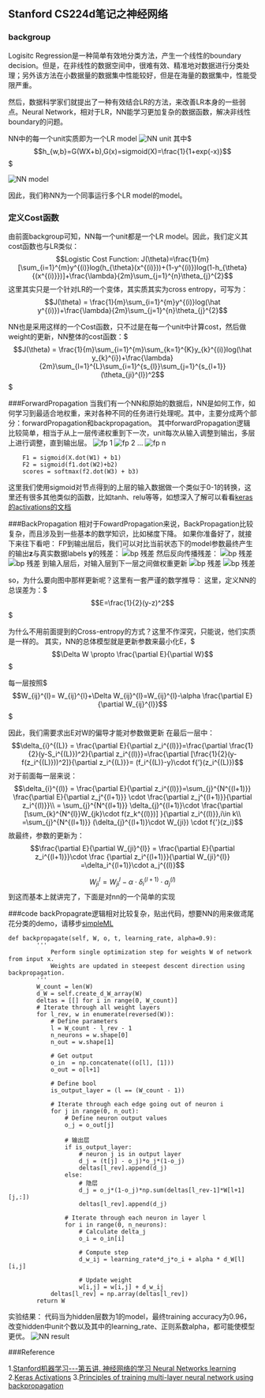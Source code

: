 ## Stanford CS224d笔记之神经网络
### backgroup
Logisitc Regression是一种简单有效地分类方法，产生一个线性的boundary decision。但是，在非线性的数据空间中，很难有效、精准地对数据进行分类处理；另外该方法在小数据量的数据集中性能较好，但是在海量的数据集中，性能受限严重。

然后，数据科学家们就提出了一种有效结合LR的方法，来改善LR本身的一些弱点。Neural Network，相对于LR，NN能学习更加复杂的数据函数，解决非线性boundary的问题。

NN中的每一个unit实质即为一个LR model
![NN unit](./images/NN_unit.png)
其中$$$h_{w,b}=G(WX+b),G(x)=sigmoid(X)=\frac{1}{1+exp(-x)}$$$

![NN model](./images/NN_model.png)

因此，我们称NN为一个同事运行多个LR model的model。
### 定义Cost函数
由前面backgroup可知，NN每一个unit都是一个LR model。因此，我们定义其cost函数也与LR类似：
$$Logistic Cost Function: J(\theta)=\frac{1}{m}[\sum_{i=1}^{m}y^{(i)}log(h_{\theta}(x^{(i)}))+(1-y^{(i)})log(1-h_{\theta}{(x^{(i)}})]+\frac{\lambda}{2m}\sum_{j=1}^{n}\theta_{j}^{2}$$
这里其实只是一个针对LR的一个变体，其实质其实为cross entropy，可写为：
$$J(\theta) = \frac{1}{m}\sum_{i=1}^{m}y^{(i)}log(\hat y^{(i)})+\frac{\lambda}{2m}\sum_{j=1}^{n}\theta_{j}^{2}$$

NN也是采用这样的一个Cost函数，只不过是在每一个unit中计算cost，然后做weight的更新，NN整体的cost函数：$$$J(\theta) = \frac{1}{m}\sum_{i=1}^{m}\sum_{k=1}^{K}y_{k}^{(i)}log(\hat y_{k}^{i})+\frac{\lambda}{2m}\sum_{l=1}^{L}\sum_{i=1}^{s_{l}}\sum_{j=1}^{s_{l+1}}(\theta_{ji}^{l})^2$$$

###ForwardPropagation
当我们有一个NN和原始的数据后，NN是如何工作，如何学习到最适合地权重，来对各种不同的任务进行处理呢。其中，主要分成两个部分：forwardPropagation和backpropagation。
其中forwardPropagation逻辑比较简单，相当于从上一层传递权重到下一次，unit每次从输入调整到输出，多层上进行调整，直到输出层。
![fp 1](./images/fp1.png.gif)
![fp 2](./images/fp2.gif)
...
![fp n](./images/fpn.gif)
```
	F1 = sigmoid(X.dot(W1) + b1)
	F2 = sigmoid(f1.dot(W2)+b2)
	scores = softmax(f2.dot(W3) + b3)
```
这里我们使用sigmoid对节点得到的上层的输入数据做一个类似于0-1的转换，这里还有很多其他类似的函数，比如tanh、relu等等，如想深入了解可以看看[keras的activations的文档](http://keras.io/activations/)

###BackPropagation
相对于FowardPropagation来说，BackPropagation比较复杂，而且涉及到一些基本的数学知识，比如梯度下降。
如果你准备好了，就接下来往下看吧：
FP到输出层后，我们可以对比当前状态下的model参数最终产生的输出**z**与真实数据labels **y**的残差：
![bp 残差](./images/bp1.png)
然后反向传播残差：
![bp 残差](./images/bp2.png)
![bp 残差](./images/bp3.png)
到输入层后，对输入层到下一层之间做权重更新
![bp 残差](./images/bp4.png)
![bp 残差](./images/bp5.png)

so，为什么要向图中那样更新呢？这里有一套严谨的数学推导：
这里，定义NN的总误差为：$$$E=\frac{1}{2}(y-z)^2$$$

为什么不用前面提到的Cross-entropy的方式？这里不作深究，只能说，他们实质是一样的。
其实，NN的总体模型就是更新参数来最小化E，$$$\Delta W \propto \frac{\partial E}{\partial W}$$$

每一层按照$$$W_{ij}^{l}= W_{ij}^{l}+\Delta W_{ij}^{l}=W_{ij}^{l}-\alpha \frac{\partial E}{\partial W_{ij}^{l}}$$$

因此，我们需要求出E对W的偏导才能对参数做更新
在最后一层中：
$$\delta_{i}^{(L)} = \frac{\partial E}{\partial z_i^{(l)}}=\frac{\partial \frac{1}{2}(y-S_i^{(L)})^2}{\partial z_i^{(l)}}=\frac{\partial [\frac{1}{2}(y-f(z_i^{(L)}))^2]}{\partial z_i^{(L)}}= (f_i^{(L)}-y)\cdot f{’}(z_i^{(L)})$$
对于前面每一层来说：
$$\delta_{i}^{(l)} = \frac{\partial E}{\partial z_i^{(l)}}=\sum_{j}^{N^{(l+1)}} \frac{\partial E}{\partial z_j^{(l+1)}} \cdot \frac{\partial z_j^{(l+1)}}{\partial z_i^{(l)}}\\ = \sum_{j}^{N^{(l+1)}} \delta_{j}^{(l+1)}\cdot \frac{\partial [\sum_{k}^{N^{l}}W_{jk}\cdot f(z_k^{(l)})] }{\partial z_i^{(l)}},i\in k\\ =\sum_{j}^{N^{(l+1)}} (\delta_{j}^{(l+1)}\cdot W_{ji}) \cdot f{'}(z_i)$$
故最终，参数的更新为：
$$\frac{\partial E}{\partial W_{ji}^{l}} = \frac{\partial E}{\partial z_i^{(l+1)}}\cdot \frac {\partial z_i^{(l+1)}}{\partial W_{ji}^{l}} =\delta_i^{(l+1)}\cdot a_j^{(l)}$$

$$ W_{ji}^{l} = W_{ji}^{l}-\alpha\cdot \delta_i^{(l+1)}\cdot a_j^{(l)}$$
到这而基本上就讲完了，下面是对nn的一个简单的实现

###code
backPropagrate逻辑相对比较复杂，贴出代码，想要NN的用来做鸢尾花分类的demo，请移步[simpleML](https://github.com/burness/simpleML)
```
def backpropagate(self, W, o, t, learning_rate, alpha=0.9):
        '''
            Perform single optimization step for weights W of network from input x.
            Weights are updated in steepest descent direction using backpropagation.
        '''
        W_count = len(W)
        d_W = self.create_d_W_array(W)
        deltas = [[] for i in range(0, W_count)]
        # Iterate through all weight layers
        for l_rev, w in enumerate(reversed(W)):
            # Define parameters
            l = W_count - l_rev - 1
            n_neurons = w.shape[0]
            n_out = w.shape[1]

            # Get output
            o_in  = np.concatenate((o[l], [1]))
            o_out = o[l+1]

            # Define bool
            is_output_layer = (l == (W_count - 1))

            # Iterate through each edge going out of neuron i
            for j in range(0, n_out):
                # Define neuron output values
                o_j = o_out[j]

                # 输出层
                if is_output_layer:
                    # neuron j is in output layer
                    d_j = (t[j] - o_j)*o_j*(1-o_j)
                    deltas[l_rev].append(d_j)
                else:
                    # 隐层
                    d_j = o_j*(1-o_j)*np.sum(deltas[l_rev-1]*W[l+1][j,:])
                    deltas[l_rev].append(d_j)

                # Iterate through each neuron in layer l
                for i in range(0, n_neurons):
                    # Calculate delta_j
                    o_i = o_in[i]

                    # Compute step
                    d_w_ij = learning_rate*d_j*o_i + alpha * d_W[l][i,j]

                    # Update weight
                    w[i,j] = w[i,j] + d_w_ij
            deltas[l_rev] = np.array(deltas[l_rev])
        return W

```
实验结果：
代码当为hidden层数为1的model，最终training accuracy为0.96，改变hidden中unit个数以及其中的learning_rate、正则系数alpha，都可能使模型更优。
![NN result](./images/NN_result.png)

###Reference

1.[Stanford机器学习---第五讲. 神经网络的学习 Neural Networks learning](http://blog.csdn.net/abcjennifer/article/details/7758797)
2.[Keras Activations](http://keras.io/activations/)
3.[Principles of training multi-layer neural network using backpropagation](http://galaxy.agh.edu.pl/%7Evlsi/AI/backp_t_en/backprop.html)





